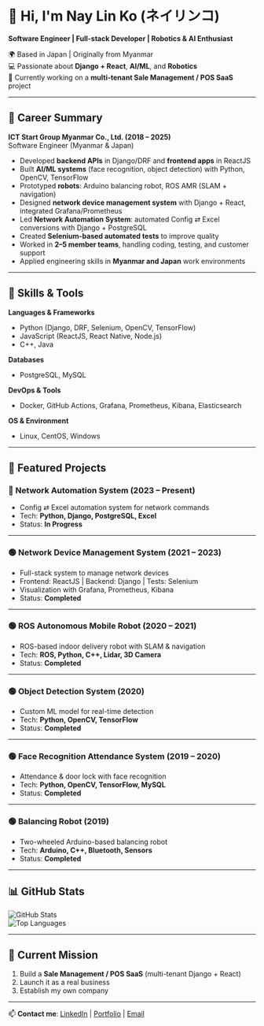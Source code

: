# 👋 Hi, I'm Nay Lin Ko (ネイリンコ)

**Software Engineer | Full-stack Developer | Robotics & AI Enthusiast**

🌍 Based in Japan | Originally from Myanmar  
💻 Passionate about **Django + React**, **AI/ML**, and **Robotics**  
🚀 Currently working on a **multi-tenant Sale Management / POS SaaS** project

---

## 🏢 Career Summary

**ICT Start Group Myanmar Co., Ltd. (2018 – 2025)**  
Software Engineer (Myanmar & Japan)

- Developed **backend APIs** in Django/DRF and **frontend apps** in ReactJS  
- Built **AI/ML systems** (face recognition, object detection) with Python, OpenCV, TensorFlow  
- Prototyped **robots**: Arduino balancing robot, ROS AMR (SLAM + navigation)  
- Designed **network device management system** with Django + React, integrated Grafana/Prometheus  
- Led **Network Automation System**: automated Config ⇄ Excel conversions with Django + PostgreSQL  
- Created **Selenium-based automated tests** to improve quality  
- Worked in **2–5 member teams**, handling coding, testing, and customer support  
- Applied engineering skills in **Myanmar and Japan** work environments  

---

## 🔧 Skills & Tools

**Languages & Frameworks**  
- Python (Django, DRF, Selenium, OpenCV, TensorFlow)  
- JavaScript (ReactJS, React Native, Node.js)  
- C++, Java  

**Databases**  
- PostgreSQL, MySQL  

**DevOps & Tools**  
- Docker, GitHub Actions, Grafana, Prometheus, Kibana, Elasticsearch  

**OS & Environment**  
- Linux, CentOS, Windows  

---

## 📂 Featured Projects

### 🔵 Network Automation System (2023 – Present)
- Config ⇄ Excel automation system for network commands  
- Tech: **Python, Django, PostgreSQL, Excel**  
- Status: **In Progress**  

---

### 🟢 Network Device Management System (2021 – 2023)
- Full-stack system to manage network devices  
- Frontend: ReactJS | Backend: Django | Tests: Selenium  
- Visualization with Grafana, Prometheus, Kibana  
- Status: **Completed**  

---

### 🟢 ROS Autonomous Mobile Robot (2020 – 2021)
- ROS-based indoor delivery robot with SLAM & navigation  
- Tech: **ROS, Python, C++, Lidar, 3D Camera**  
- Status: **Completed**  

---

### 🟢 Object Detection System (2020)
- Custom ML model for real-time detection  
- Tech: **Python, OpenCV, TensorFlow**  
- Status: **Completed**

---

### 🟢 Face Recognition Attendance System (2019 – 2020)
- Attendance & door lock with face recognition  
- Tech: **Python, OpenCV, TensorFlow, MySQL**  
- Status: **Completed**

---

### 🟢 Balancing Robot (2019)
- Two-wheeled Arduino-based balancing robot  
- Tech: **Arduino, C++, Bluetooth, Sensors**  
- Status: **Completed**

---

## 📊 GitHub Stats

![GitHub Stats](https://github-readme-stats.vercel.app/api?username=naylinkodvmgmt&show_icons=true&theme=tokyonight)  
![Top Languages](https://github-readme-stats.vercel.app/api/top-langs/?username=naylinkodvmgmt&layout=compact&theme=tokyonight)

---

## 🌟 Current Mission
1. Build a **Sale Management / POS SaaS** (multi-tenant Django + React)  
2. Launch it as a real business  
3. Establish my own company  

---

📫 **Contact me**: [LinkedIn](https://www.linkedin.com/in/nay-lin-ko-a5445336b) | [Portfolio](https://naylinko.jp) | [Email](mailto:naylinko.kg@example.com)  
